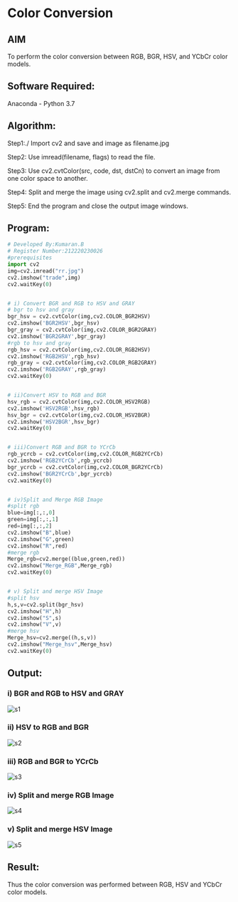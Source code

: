 # Color Conversion
## AIM
To perform the color conversion between RGB, BGR, HSV, and YCbCr color models.

## Software Required:
Anaconda - Python 3.7
## Algorithm:
Step1:./
Import cv2 and save and image as filename.jpg

Step2:
Use imread(filename, flags) to read the file.

Step3:
Use cv2.cvtColor(src, code, dst, dstCn) to convert an image from one color space to another.

Step4:
Split and merge the image using cv2.split and cv2.merge commands.

Step5:
End the program and close the output image windows.

## Program:
```python
# Developed By:Kumaran.B
# Register Number:212220230026
#prerequisites
import cv2
img=cv2.imread("rr.jpg")
cv2.imshow("trade",img)
cv2.waitKey(0)


# i) Convert BGR and RGB to HSV and GRAY
# bgr to hsv and gray
bgr_hsv = cv2.cvtColor(img,cv2.COLOR_BGR2HSV)
cv2.imshow('BGR2HSV',bgr_hsv)
bgr_gray = cv2.cvtColor(img,cv2.COLOR_BGR2GRAY)
cv2.imshow('BGR2GRAY',bgr_gray)
#rgb to hsv and gray
rgb_hsv = cv2.cvtColor(img,cv2.COLOR_RGB2HSV)
cv2.imshow('RGB2HSV',rgb_hsv)
rgb_gray = cv2.cvtColor(img,cv2.COLOR_RGB2GRAY)
cv2.imshow('RGB2GRAY',rgb_gray)
cv2.waitKey(0)


# ii)Convert HSV to RGB and BGR
hsv_rgb = cv2.cvtColor(img,cv2.COLOR_HSV2RGB)
cv2.imshow('HSV2RGB',hsv_rgb)
hsv_bgr = cv2.cvtColor(img,cv2.COLOR_HSV2BGR)
cv2.imshow('HSV2BGR',hsv_bgr)
cv2.waitKey(0)


# iii)Convert RGB and BGR to YCrCb
rgb_ycrcb = cv2.cvtColor(img,cv2.COLOR_RGB2YCrCb)
cv2.imshow('RGB2YCrCb',rgb_ycrcb)
bgr_ycrcb = cv2.cvtColor(img,cv2.COLOR_BGR2YCrCb)
cv2.imshow('BGR2YCrCb',bgr_ycrcb)
cv2.waitKey(0)


# iv)Split and Merge RGB Image
#split rgb
blue=img[:,:,0]
green=img[:,:,1]
red=img[:,:,2]
cv2.imshow("B",blue)
cv2.imshow("G",green)
cv2.imshow("R",red)
#merge rgb
Merge_rgb=cv2.merge((blue,green,red))
cv2.imshow("Merge_RGB",Merge_rgb)
cv2.waitKey(0)


# v) Split and merge HSV Image
#split hsv
h,s,v=cv2.split(bgr_hsv)
cv2.imshow("H",h)
cv2.imshow("S",s)
cv2.imshow("V",v)
#merge hsv
Merge_hsv=cv2.merge((h,s,v))
cv2.imshow("Merge_hsv",Merge_hsv)
cv2.waitKey(0)

```
## Output:
### i) BGR and RGB to HSV and GRAY
![s1](https://user-images.githubusercontent.com/75243072/162784386-d23e7a61-024a-48bd-8b4a-bc902f27a720.png)


### ii) HSV to RGB and BGR
![s2](https://user-images.githubusercontent.com/75243072/162784529-6aac016c-aefa-4e5f-a297-29aef52ce0ff.png)


### iii) RGB and BGR to YCrCb
![s3](https://user-images.githubusercontent.com/75243072/162784557-7961bf19-d965-4968-a7cc-dfdcc6c9480e.png)


### iv) Split and merge RGB Image
![s4](https://user-images.githubusercontent.com/75243072/162784588-34eea57d-5987-49e3-bdc4-2c22c87f05db.png)


### v) Split and merge HSV Image
![s5](https://user-images.githubusercontent.com/75243072/162784612-54e368e2-4041-4334-a038-015952992fe0.png)


## Result:
Thus the color conversion was performed between RGB, HSV and YCbCr color models.
